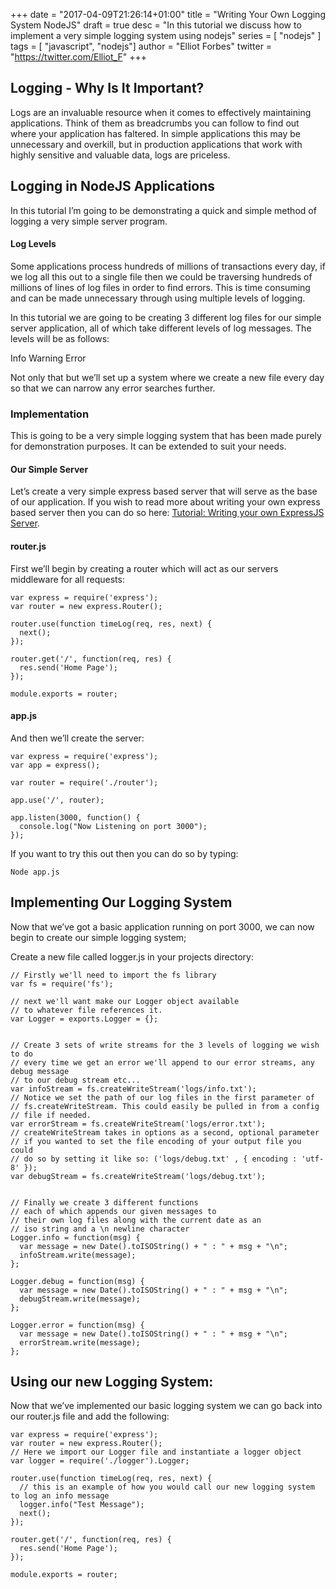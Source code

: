 +++
date = "2017-04-09T21:26:14+01:00"
title = "Writing Your Own Logging System NodeJS"
draft = true
desc = "In this tutorial we discuss how to implement a very simple logging system using nodejs"
series = [ "nodejs" ]
tags = [ "javascript", "nodejs"]
author = "Elliot Forbes"
twitter = "https://twitter.com/Elliot_F"
+++

## Logging - Why Is It Important?

Logs are an invaluable resource when it comes to effectively maintaining applications. Think of them as breadcrumbs you can follow to find out where your application has faltered. In simple applications this may be unnecessary and overkill, but in production applications that work with highly sensitive and valuable data, logs are priceless.

## Logging in NodeJS Applications

In this tutorial I’m going to be demonstrating a quick and simple method of logging a very simple server program. 

#### Log Levels

Some applications process hundreds of millions of transactions every day, if we log all this out to a single file then we could be traversing hundreds of millions of lines of log files in order to find errors. This is time consuming and can be made unnecessary through using multiple levels of logging. 

In this tutorial we are going to be creating 3 different log files for our simple server application, all of which take different levels of log messages. The levels will be as follows:

Info
Warning
Error

Not only that but we’ll set up a system where we create a new file every day so that we can narrow any error searches further. 

### Implementation

This is going to be a very simple logging system that has been made purely for demonstration purposes. It can be extended to suit your needs.

#### Our Simple Server

Let’s create a very simple express based server that will serve as the base of our application. If you wish to read more about writing your own express based server then you can do so here: [Tutorial: Writing your own ExpressJS Server](https://tutorialedge.net/creating-simple-server-express-js).

#### router.js 

First we’ll begin by creating a router which will act as our servers middleware for all requests:

~~~
var express = require('express');
var router = new express.Router();

router.use(function timeLog(req, res, next) {
  next();
});

router.get('/', function(req, res) {
  res.send('Home Page');
});

module.exports = router;
~~~

#### app.js

And then we’ll create the server:

~~~
var express = require('express');
var app = express();

var router = require('./router');

app.use('/', router);

app.listen(3000, function() {
  console.log("Now Listening on port 3000");
});
~~~

If you want to try this out then you can do so by typing:
~~~
Node app.js
~~~

## Implementing Our Logging System

Now that we’ve got a basic application running on port 3000, we can now begin to create our simple logging system; 

Create a new file called logger.js in your projects directory:

~~~
// Firstly we'll need to import the fs library
var fs = require('fs');

// next we'll want make our Logger object available
// to whatever file references it.
var Logger = exports.Logger = {};


// Create 3 sets of write streams for the 3 levels of logging we wish to do
// every time we get an error we'll append to our error streams, any debug message
// to our debug stream etc...
var infoStream = fs.createWriteStream('logs/info.txt');
// Notice we set the path of our log files in the first parameter of 
// fs.createWriteStream. This could easily be pulled in from a config
// file if needed.
var errorStream = fs.createWriteStream('logs/error.txt');
// createWriteStream takes in options as a second, optional parameter
// if you wanted to set the file encoding of your output file you could
// do so by setting it like so: ('logs/debug.txt' , { encoding : 'utf-8' });
var debugStream = fs.createWriteStream('logs/debug.txt');


// Finally we create 3 different functions
// each of which appends our given messages to 
// their own log files along with the current date as an
// iso string and a \n newline character
Logger.info = function(msg) {
  var message = new Date().toISOString() + " : " + msg + "\n";
  infoStream.write(message);
};

Logger.debug = function(msg) {
  var message = new Date().toISOString() + " : " + msg + "\n";
  debugStream.write(message);
};

Logger.error = function(msg) {
  var message = new Date().toISOString() + " : " + msg + "\n";
  errorStream.write(message);
};
~~~

## Using our new Logging System:

Now that we’ve implemented our basic logging system we can go back into our router.js file and add the following:

~~~
var express = require('express');
var router = new express.Router();
// Here we import our Logger file and instantiate a logger object
var logger = require('./logger').Logger;

router.use(function timeLog(req, res, next) {
  // this is an example of how you would call our new logging system to log an info message
  logger.info("Test Message");
  next();
});

router.get('/', function(req, res) {
  res.send('Home Page');
});

module.exports = router;

~~~
